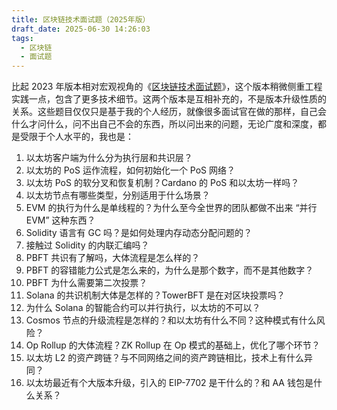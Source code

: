 ```yaml
---
title: 区块链技术面试题（2025年版）
draft_date: 2025-06-30 14:26:03
tags:
  - 区块链
  - 面试题
---
```


比起 2023 年版本相对宏观视角的《[区块链技术面试题](/2023/07/12/区块链技术面试题/)》，这个版本稍微侧重工程实践一点，包含了更多技术细节。这两个版本是互相补充的，不是版本升级性质的关系。这些题目仅仅只是基于我的个人经历，就像很多面试官在做的那样，自己会什么才问什么，问不出自己不会的东西，所以问出来的问题，无论广度和深度，都是受限于个人水平的，我也是：

1. 以太坊客户端为什么分为执行层和共识层？
2. 以太坊的 PoS 运作流程，如何初始化一个 PoS 网络？
3. 以太坊 PoS 的软分叉和恢复机制？Cardano 的 PoS 和以太坊一样吗？
4. 以太坊节点有哪些类型，分别适用于什么场景？
5. EVM 的执行为什么是单线程的？为什么至今全世界的团队都做不出来 “并行EVM” 这种东西？
6. Solidity 语言有 GC 吗？是如何处理内存动态分配问题的？
7. 接触过 Solidity 的内联汇编吗？
8. PBFT 共识有了解吗，大体流程是怎么样的？
9. PBFT 的容错能力公式是怎么来的，为什么是那个数字，而不是其他数字？
10. PBFT 为什么需要第二次投票？
11. Solana 的共识机制大体是怎样的？TowerBFT 是在对区块投票吗？
12. 为什么 Solana 的智能合约可以并行执行，以太坊的不可以？
13. Cosmos 节点的升级流程是怎样的？和以太坊有什么不同？这种模式有什么风险？
14. Op Rollup 的大体流程？ZK Rollup 在 Op 模式的基础上，优化了哪个环节？
15. 以太坊 L2 的资产跨链？与不同网络之间的资产跨链相比，技术上有什么异同？
16. 以太坊最近有个大版本升级，引入的 EIP-7702 是干什么的？和 AA 钱包是什么关系？









